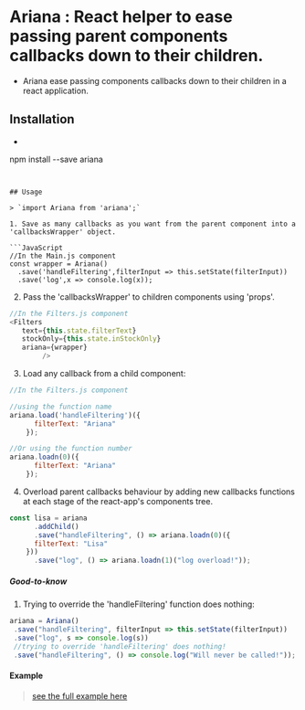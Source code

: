# Ariana : React helper to ease passing parent components callbacks down to their children.

* Ariana ease passing components callbacks down to their children in a react application.


## Installation

* ```JavaScript
npm install --save ariana
```


## Usage

> `import Ariana from 'ariana';`

1. Save as many callbacks as you want from the parent component into a 'callbacksWrapper' object.

```JavaScript
//In the Main.js component
const wrapper = Ariana()
  .save('handleFiltering',filterInput => this.setState(filterInput))
  .save('log',x => console.log(x));
```

2. Pass the 'callbacksWrapper' to children components using 'props'.

```JavaScript
//In the Filters.js component
<Filters
   text={this.state.filterText}
   stockOnly={this.state.inStockOnly}
   ariana={wrapper}
        />
```

3. Load any callback from a child component:

```JavaScript
//In the Filters.js component

//using the function name
ariana.load('handleFiltering')({
      filterText: "Ariana"
    });

//Or using the function number
ariana.loadn(0)({
      filterText: "Ariana"
    });
```

4. Overload parent callbacks behaviour by adding new callbacks functions at each stage of the react-app's components tree.

```JavaScript
const lisa = ariana
      .addChild()
      .save("handleFiltering", () => ariana.loadn(0)({
      filterText: "Lisa"
    }))
      .save("log", () => ariana.loadn(1)("log overload!"));
```


##### Good-to-know

1. Trying to override the 'handleFiltering' function does nothing:


```JavaScript
ariana = Ariana()
 .save("handleFiltering", filterInput => this.setState(filterInput))
 .save("log", s => console.log(s))
 //trying to override 'handleFiltering' does nothing!
 .save("handleFiltering", () => console.log("Will never be called!"));
```


#### Example

> [see the full example here](https://github.com/tutanck/Ariana/tree/master/example)

